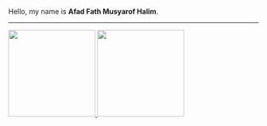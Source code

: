 Hello, my name is **Afad Fath Musyarof Halim**.<br>

<hr>

<p align="left">
<a href="https://github.com/Afadfath03">
  <img height="175em" src="https://github-readme-stats-eight-theta.vercel.app/api?username=penuliscode&show_icons=true&theme=algolia&include_all_commits=true&count_private=true"/>
  <img height="175em" src="https://github-readme-stats-eight-theta.vercel.app/api/top-langs/?username=penuliscode&layout=compact&theme=algolia"/>
</a>
</p>

